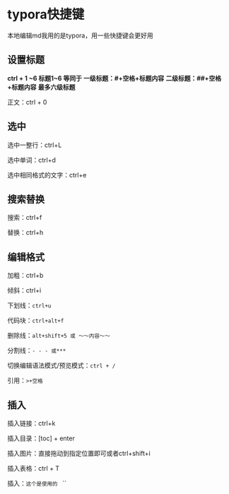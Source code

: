 # typora快捷键

本地编辑md我用的是typora，用一些快捷键会更好用

## 设置标题

**ctrl + 1 ~6 标题1~6 等同于**
**一级标题：#+空格+标题内容**
**二级标题：##+空格+标题内容**
**最多六级标题**

正文：ctrl + 0

## 选中

选中一整行：ctrl+L

选中单词：ctrl+d

选中相同格式的文字：ctrl+e

## 搜索替换

搜索：ctrl+f

替换：ctrl+h

## 编辑格式

加粗：ctrl+b

倾斜：ctrl+i

下划线：`ctrl+u`

代码块：`ctrl+alt+f`

删除线：`alt+shift+5 或 ～～内容～～`

分割线：`- - - 或***`

切换编辑语法模式/预览模式：`ctrl + / `

引用：`>+空格`

## 插入

插入链接：ctrl+k

插入目录：[toc] + enter

插入图片：直接拖动到指定位置即可或者ctrl+shift+i

插入表格：ctrl + T

插入：`这个是使用的 ` ``